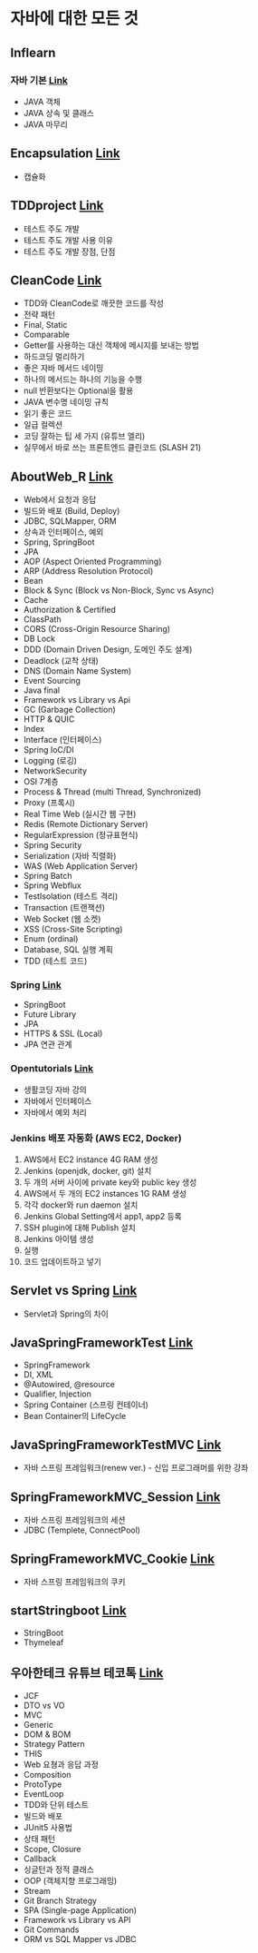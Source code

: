 # 자바에 대한 모든 것

## Inflearn

### 자바 기본 [Link](https://github.com/Hschan2/EverythingAboutJava/tree/master/Inflearn)
* JAVA 객체
* JAVA 상속 및 클래스
* JAVA 마무리

## Encapsulation [Link](https://github.com/Hschan2/EverythingAboutJava/tree/master/Encapsulation)
* 캡슐화

## TDDproject [Link](https://github.com/Hschan2/EverythingAboutJava/tree/master/TDDproject)
* 테스트 주도 개발
* 테스트 주도 개발 사용 이유
* 테스트 주도 개발 장점, 단점

## CleanCode [Link](https://github.com/Hschan2/EverythingAboutJava/tree/master/CleanCode)
* TDD와 CleanCode로 깨끗한 코드를 작성
* 전략 패턴
* Final, Static
* Comparable
* Getter를 사용하는 대신 객체에 메시지를 보내는 방법
* 하드코딩 멀리하기
* 좋은 자바 메서드 네이밍
* 하나의 메서드는 하나의 기능을 수행
* null 반환보다는 Optional을 활용
* JAVA 변수명 네이밍 규칙
* 읽기 좋은 코드
* 일급 컬렉션
* 코딩 잘하는 팁 세 가지 (유튜브 엘리)
* 실무에서 바로 쓰는 프론트엔드 클린코드 (SLASH 21)

## AboutWeb_R [Link](https://github.com/Hschan2/EverythingAboutJava/tree/master/AboutWeb_R/src/com/java)
* Web에서 요청과 응답
* 빌드와 배포 (Build, Deploy)
* JDBC, SQLMapper, ORM
* 상속과 인터페이스, 예외
* Spring, SpringBoot
* JPA
* AOP (Aspect Oriented Programming)
* ARP (Address Resolution Protocol)
* Bean
* Block & Sync (Block vs Non-Block, Sync vs Async)
* Cache
* Authorization & Certified
* ClassPath
* CORS (Cross-Origin Resource Sharing)
* DB Lock
* DDD (Domain Driven Design, 도메인 주도 설계)
* Deadlock (교착 상태)
* DNS (Domain Name System)
* Event Sourcing
* Java final
* Framework vs Library vs Api
* GC (Garbage Collection)
* HTTP & QUIC
* Index
* Interface (인터페이스)
* Spring IoC/DI
* Logging (로깅)
* NetworkSecurity
* OSI 7계층
* Process & Thread (multi Thread, Synchronized)
* Proxy (프록시)
* Real Time Web (실시간 웹 구현)
* Redis (Remote Dictionary Server)
* RegularExpression (정규표현식)
* Spring Security
* Serialization (자바 직렬화)
* WAS (Web Application Server)
* Spring Batch
* Spring Webflux
* TestIsolation (테스트 격리)
* Transaction (트랜잭션)
* Web Socket (웹 소켓)
* XSS (Cross-Site Scripting)
* Enum (ordinal)
* Database, SQL 실행 계획
* TDD (테스트 코드)

### Spring [Link](https://github.com/Hschan2/EverythingAboutJava/tree/master/AboutWeb_R/src/com/java/aboutSpring)
* SpringBoot
* Future Library
* JPA
* HTTPS & SSL (Local)
* JPA 연관 관계

### Opentutorials [Link](https://github.com/Hschan2/EverythingAboutJava/tree/master/AboutWeb_R/src/com/java/opentutorials)
* 생활코딩 자바 강의
* 자바에서 인터페이스
* 자바에서 예외 처리

### Jenkins 배포 자동화 (AWS EC2, Docker)
1. AWS에서 EC2 instance 4G RAM 생성   
2. Jenkins (openjdk, docker, git) 설치   
3. 두 개의 서버 사이에 private key와 public key 생성   
4. AWS에서 두 개의 EC2 instances 1G RAM 생성   
5. 각각 docker와 run daemon 설치   
6. Jenkins Global Setting에서 app1, app2 등록   
7. SSH plugin에 대해 Publish 설치   
8. Jenkins 아이템 생성   
9. 실행   
10. 코드 업데이트하고 넣기   

## Servlet vs Spring [Link](https://github.com/Hschan2/EverythingAboutJava/blob/master/AboutWeb_R/src/com/java/servletandspring/Main.java)
* Servlet과 Spring의 차이

## JavaSpringFrameworkTest [Link](https://github.com/Hschan2/EverythingAboutJava/tree/master/JavaSpringFrameworkTest)
* SpringFramework
* DI, XML
* @Autowired, @resource
* Qualifier, Injection
* Spring Container (스프링 컨테이너)
* Bean Container의 LifeCycle

## JavaSpringFrameworkTestMVC [Link](https://github.com/Hschan2/EverythingAboutJava/tree/master/JavaSpringFrameworkTestMVC)
* 자바 스프링 프레임워크(renew ver.) - 신입 프로그래머를 위한 강좌

## SpringFrameworkMVC_Session [Link](https://github.com/Hschan2/EverythingAboutJava/tree/master/SpringFrameworkMVC_Session)
* 자바 스프링 프레임워크의 세션
* JDBC (Templete, ConnectPool)

## SpringFrameworkMVC_Cookie [Link](https://github.com/Hschan2/EverythingAboutJava/tree/master/SpringFrameworkMVC_Cookie)
* 자바 스프링 프레임워크의 쿠키

## startStringboot [Link](https://github.com/Hschan2/EverythingAboutJava/tree/master/startStringboot)
* StringBoot
* Thymeleaf

## 우아한테크 유튜브 테코톡 [Link](https://github.com/Hschan2/EverythingAboutJava/tree/master/WoowaTech)
* JCF
* DTO vs VO
* MVC
* Generic
* DOM & BOM
* Strategy Pattern
* THIS
* Web 요쳥과 응답 과정
* Composition
* ProtoType
* EventLoop
* TDD와 단위 테스트
* 빌드와 배포
* JUnit5 사용법
* 상태 패턴
* Scope, Closure
* Callback
* 싱글턴과 정적 클래스
* OOP (객체지향 프로그래밍)
* Stream
* Git Branch Strategy
* SPA (Single-page Application)
* Framework vs Library vs API
* Git Commands
* ORM vs SQL Mapper vs JDBC
